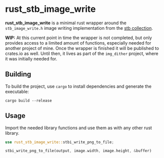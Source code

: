 # rust_stb_image_write

**rust_stb_image_write** is a minimal rust wrapper around the `stb_image_write.h` image writing implementation from the [stb collection](https://github.com/nothings/stb).

**WIP:** At this current point in time the wrapper is not completed, but only provides access to a limited amount of functions, especially needed for another project of mine. Once the wrapper is finished it will be published to crates.io as well. Until then, it lives as part of the `img_dither` project, where it was initially needed for.

## Building

To build the project, use `cargo` to install dependencies and generate the executable:

```shell
cargo build --release
```

## Usage

Import the needed library functions and use them as with any other rust library.

```rust
use rust_stb_image_write::stbi_write_png_to_file;

stbi_write_png_to_file(output, image.width, image.height, &buffer)
```

